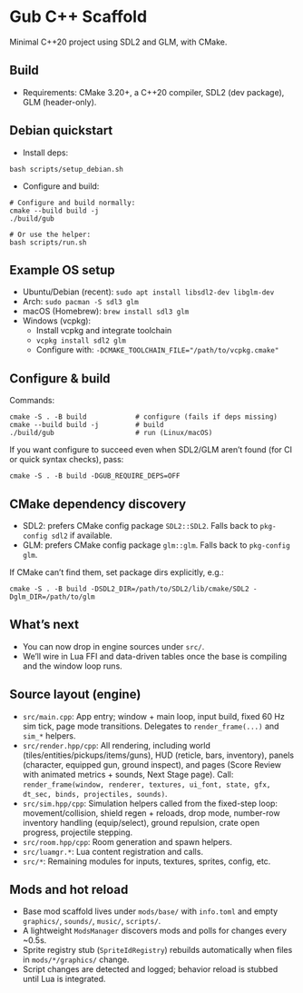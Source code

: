 Gub C++ Scaffold
=================

Minimal C++20 project using SDL2 and GLM, with CMake.

Build
-----

- Requirements: CMake 3.20+, a C++20 compiler, SDL2 (dev package), GLM (header-only).

Debian quickstart
-----------------

- Install deps:

```
bash scripts/setup_debian.sh
```

- Configure and build:

```
# Configure and build normally:
cmake --build build -j
./build/gub

# Or use the helper:
bash scripts/run.sh
```

Example OS setup
----------------

- Ubuntu/Debian (recent): `sudo apt install libsdl2-dev libglm-dev`
- Arch: `sudo pacman -S sdl3 glm`
- macOS (Homebrew): `brew install sdl3 glm`
- Windows (vcpkg):
  - Install vcpkg and integrate toolchain
  - `vcpkg install sdl2 glm`
  - Configure with: `-DCMAKE_TOOLCHAIN_FILE="/path/to/vcpkg.cmake"`

Configure & build
-----------------

Commands:

```
cmake -S . -B build            # configure (fails if deps missing)
cmake --build build -j         # build
./build/gub                    # run (Linux/macOS)
```

If you want configure to succeed even when SDL2/GLM aren’t found (for CI or quick syntax checks), pass:

```
cmake -S . -B build -DGUB_REQUIRE_DEPS=OFF
```

CMake dependency discovery
--------------------------

- SDL2: prefers CMake config package `SDL2::SDL2`. Falls back to `pkg-config sdl2` if available.
- GLM: prefers CMake config package `glm::glm`. Falls back to `pkg-config glm`.

If CMake can’t find them, set package dirs explicitly, e.g.:

```
cmake -S . -B build -DSDL2_DIR=/path/to/SDL2/lib/cmake/SDL2 -Dglm_DIR=/path/to/glm
```

What’s next
-----------

- You can now drop in engine sources under `src/`.
- We’ll wire in Lua FFI and data-driven tables once the base is compiling and the window loop runs.

Source layout (engine)
----------------------

- `src/main.cpp`: App entry; window + main loop, input build, fixed 60 Hz sim tick, page mode transitions. Delegates to `render_frame(...)` and `sim_*` helpers.
- `src/render.hpp/cpp`: All rendering, including world (tiles/entities/pickups/items/guns), HUD (reticle, bars, inventory), panels (character, equipped gun, ground inspect), and pages (Score Review with animated metrics + sounds, Next Stage page). Call: `render_frame(window, renderer, textures, ui_font, state, gfx, dt_sec, binds, projectiles, sounds)`.
- `src/sim.hpp/cpp`: Simulation helpers called from the fixed-step loop: movement/collision, shield regen + reloads, drop mode, number-row inventory handling (equip/select), ground repulsion, crate open progress, projectile stepping.
- `src/room.hpp/cpp`: Room generation and spawn helpers.
- `src/luamgr.*`: Lua content registration and calls.
- `src/*`: Remaining modules for inputs, textures, sprites, config, etc.

Mods and hot reload
-------------------

- Base mod scaffold lives under `mods/base/` with `info.toml` and empty `graphics/`, `sounds/`, `music/`, `scripts/`.
- A lightweight `ModsManager` discovers mods and polls for changes every ~0.5s.
- Sprite registry stub (`SpriteIdRegistry`) rebuilds automatically when files in `mods/*/graphics/` change.
- Script changes are detected and logged; behavior reload is stubbed until Lua is integrated.
